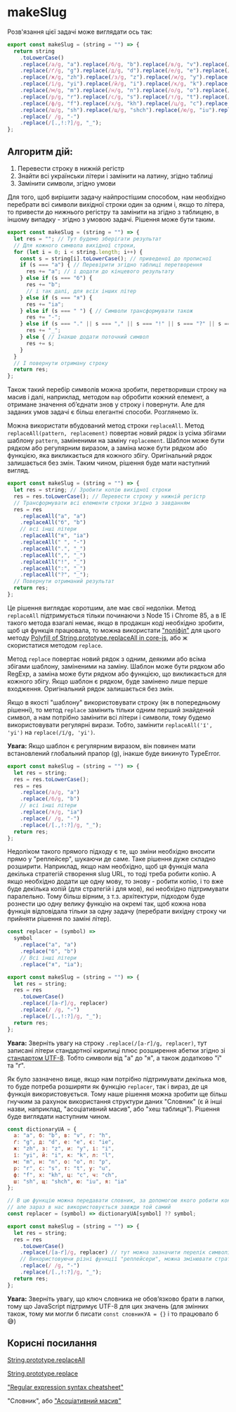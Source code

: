 # makeSlug

Розв'язання цієї задачі може виглядати ось так:

```js
export const makeSlug = (string = "") => {
  return string
    .toLowerCase()
    .replace(/а/g, "a").replace(/б/g, "b").replace(/в/g, "v").replace(/г/g, "h")
    .replace(/ґ/g, "g").replace(/д/g, "d").replace(/е/g, "e").replace(/є/g, "ie")
    .replace(/ж/g, "zh").replace(/з/g, "z").replace(/и/g, "y").replace(/і/g, "i")
    .replace(/ї/g, "yi").replace(/й/g, "i").replace(/к/g, "k").replace(/л/g, "l")
    .replace(/м/g, "m").replace(/н/g, "n").replace(/о/g, "o").replace(/п/g, "p")
    .replace(/р/g, "r").replace(/с/g, "s").replace(/т/g, "t").replace(/у/g, "u")
    .replace(/ф/g, "f").replace(/х/g, "kh").replace(/ц/g, "c").replace(/ч/g, "ch")
    .replace(/ш/g, "sh").replace(/щ/g, "shch").replace(/ю/g, "iu").replace(/я/g, "ia")
    .replace(/ /g, "-")
    .replace(/[.,!:?]/g, "_");
};
```

## Алгоритм дій:

1. Перевести строку в нижній регістр
1. Знайти всі українськи літери і замінити на латину, згідно таблиці
1. Замінити символи, згідно умови

Для того, щоб вирішити задачу найпростішим способом, нам необхідно перебрати всі символи вихідної строки один за одним і, якщо то літера, то привести до нижнього регістру та замінити на згідно з таблицею, в іншому випадку - згідно з умовою задачі. Рішення може бути таким.

```js
export const makeSlug = (string = "") => {
  let res = ""; // Тут будемо зберігати результат
  // Для кожного символа вихідної строки,
  for (let i = 0; i < string.length; i++) {
    const s = string[i].toLowerCase(); // приведеної до прописної
    if (s === "а") { // Перевірити згідно таблиці перетворення
      res += "a"; // і додати до кінцевого результату
    } else if (s === "б") {
      res += "b";
      // і так далі, для всіх інших літер
    } else if (s === "я") {
      res += "ia";
    } else if (s === " ") { // Символи трансформувати також
      res += "-";
    } else if (s === "." || s === "," || s === "!" || s === "?" || s === ":") {
      res += "_";
    } else { // Інакше додати поточний символ
      res += s;
    }
  }
  // І повернути отриману строку
  return res;
};
```

Також такий перебір символів можна зробити, перетворивши строку на масив і далі, наприклад, методом `map` обробити кожний елемент, а отримане значення обʼєднати знов у строку і повернути. Але для заданих умов задачі є більш елегантні способи. Розглянемо їх.

Можна використати вбудований метод строки `replaceAll`. Метод `replaceAll(pattern, replacement)` повертає новий рядок із усіма збігами шаблону `pattern`, заміненими на заміну `replacement`. Шаблон може бути рядком або регулярним виразом, а заміна може бути рядком або функцією, яка викликається для кожного збігу. Оригінальний рядок залишається без змін. Таким чином, рішення буде мати наступний вигляд.

```js
export const makeSlug = (string = "") => {
  let res = string; // Зробити копію вихідної строки
  res = res.toLowerCase(); // Перевести строку у нижній регістр
  // Трансформувати всі елементи строки згідно з завданням
  res = res
    .replaceAll("а", "a")
    .replaceAll("б", "b")
    // всі інші літери
    .replaceAll("я", "ia")
    .replaceAll(" ", "-")
    .replaceAll(".", "_")
    .replaceAll(",", "_")
    .replaceAll("!", "_")
    .replaceAll(":", "_")
    .replaceAll("?", "_");
  // Повернути отриманий результат
  return res;
};
```

Це рішення виглядає коротшим, але має свої недоліки. Метод `replaceAll` підтримується тільки починаючи з Node 15 і Chrome 85, а в IE такого метода взагалі немає, якщо в продакшн коді необхідно зробити, щоб ця функція працювала, то можна використати ["поліфіл"](https://uk.wikipedia.org/wiki/Поліфіл) для цього методу [Polyfill of String.prototype.replaceAll in core-js](https://github.com/zloirock/core-js#ecmascript-string-and-regexp), або ж скористатися методом `replace`.

Метод `replace` повертає новий рядок з одним, деякими або всіма збігами шаблону, заміненими на заміну. Шаблон може бути рядком або RegExp, а заміна може бути рядком або функцією, що викликається для кожного збігу. Якщо шаблон є рядком, буде замінено лише перше входження. Оригінальний рядок залишається без змін.

Якщо в якості "шаблону" використовувати строку (як в попередньому рішенні), то метод `replace` замінить тільки одним перший знайдений символ, а нам потрібно замінити всі літери і символи, тому будемо використовувати регулярні вирази. Тобто, замінити `replaceAll('ї', 'yi')` на `replace(/ї/g, 'yi')`.

**Увага:** Якщо шаблон є регулярним виразом, він повинен мати встановлений глобальний прапор (g), інакше буде викинуто TypeError.

```js
export const makeSlug = (string = "") => {
  let res = string;
  res = res.toLowerCase();
  res = res
    .replace(/а/g, "a")
    .replace(/б/g, "b")
    // всі інші літери
    .replace(/я/g, "ia")
    .replace(/ /g, "-")
    .replace(/[.,!:?]/g, "_");
  return res;
};
```

Недоліком такого прямого підходу є те, що зміни необхідно вносити прямо у "реплейсер", шукаючи де саме. Таке рішення дуже складно розширити. Наприклад, якщо нам необхідно, щоб ця функція мала декілька стратегій створення slug URL, то тоді треба робити копію. А якщо необхідно додати ще одну мову, то знову - робити копію, і то вже буде декілька копій (для стратегій і для мов), які необхідно підтримувати паралельно. Тому більш вірним, з т.з. архітектури, підходом буде рознести цю одну велику функцію на окремі так, щоб кожна нова функція відповідала тільки за одну задачу (перебрати вихідну строку чи прийняти рішення по заміні літер).

```js
const replacer = (symbol) =>
  symbol
    .replace("а", "a")
    .replace("б", "b")
    // Всі інші літери
    .replace("я", "ia");

export const makeSlug = (string = "") => {
  let res = string;
  res = res
    .toLowerCase()
    .replace(/[а-ґ]/g, replacer)
    .replace(/ /g, "-")
    .replace(/[.,!:?]/g, "_");
  return res;
};
```

**Увага:** Зверніть увагу на строку `.replace(/[а-ґ]/g, replacer)`, тут записані літери стандартної кирилиці плюс розширення абетки згідно зі [стандартом UTF-8](https://uk.wikipedia.org/wiki/UTF-8). Тобто символи від "а" до "я", а також додатково "ї" та "ґ".

Як було зазначено вище, якщо нам потрібно підтримувати декілька мов, то буде потреба розширяти як функцію `replacer`, так і вираз, де ця функція використовується. Тому наше рішення можна зробити ще більш гнучким за рахунок використання структури даних "Словник" (є й інші назви, наприклад, "асоціативний масив", або "хеш таблиця"). Рішення буде виглядати наступним чином.

```js
const dictionaryUA = {
  а: "a", б: "b", в: "v", г: "h",
  ґ: "g", д: "d", е: "e", є: "ie",
  ж: "zh", з: "z", и: "y", і: "i",
  ї: "yi", й: "i", к: "k", л: "l",
  м: "m", н: "n", о: "o", п: "p",
  р: "r", с: "s", т: "t", у: "u",
  ф: "f", х: "kh", ц: "c", ч: "ch",
  ш: "sh", щ: "shch", ю: "iu", я: "ia"
};

// В цю функцію можна передавати словник, за допомогою якого робити конвертацію,
// але зараз в нас використовується завжди той самий
const replacer = (symbol) => dictionaryUA[symbol] ?? symbol;

export const makeSlug = (string = "") => {
  let res = string;
  res = res
    .toLowerCase()
    .replace(/[а-ґ]/g, replacer) // тут можна зазначити перелік символів для конвертації і як то робити
    // Використовуючи різні функції "реплейсери", можна змінювати стратегію трансформації
    .replace(/ /g, "-")
    .replace(/[.,!:?]/g, "_");
  return res;
};
```

**Увага:** Зверніть увагу, що ключ словника не обовʼязково брати в лапки, тому що JavaScript підтримує UTF-8 для цих значень (для змінних також, тому ми могли б писати `const словникУА = {}` і то працювало б 😅)

## Корисні посилання

[String.prototype.replaceAll](https://developer.mozilla.org/en-US/docs/Web/JavaScript/Reference/Global_Objects/String/replaceAll)

[String.prototype.replace](https://developer.mozilla.org/en-US/docs/Web/JavaScript/Reference/Global_Objects/String/replace)

["Regular expression syntax cheatsheet"](https://developer.mozilla.org/en-US/docs/Web/JavaScript/Guide/Regular_Expressions/Cheatsheet)

"Словник", або ["Асоціативний масив"](https://uk.wikipedia.org/wiki/Асоціативний_масив)
